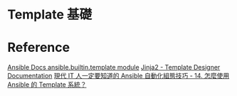# Template 基礎


# Reference
[Ansible Docs ansible.builtin.template module](https://docs.ansible.com/ansible/latest/collections/ansible/builtin/template_module.html)
[Jinja2 - Template Designer Documentation](https://jinja.palletsprojects.com/en/stable/templates/)
[現代 IT 人一定要知道的 Ansible 自動化組態技巧 - 14. 怎麼使用 Ansible 的 Template 系統？](https://chusiang.gitbooks.io/automate-with-ansible/content/14.how-to-use-the-ansible-template-system.html)